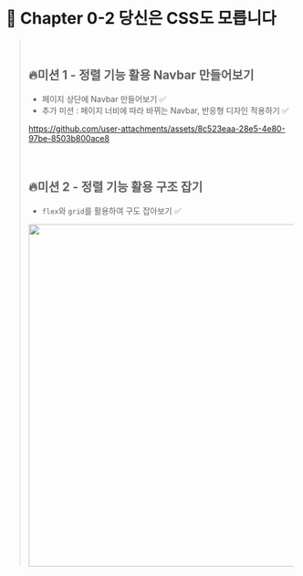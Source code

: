 <br>

# 📝 Chapter 0-2 당신은 CSS도 모릅니다
>
><br>
>
> ## 🔥미션 1 - 정렬 기능 활용 Navbar 만들어보기
> - 페이지 상단에 Navbar 만들어보기 ✅
> - 추가 미션 : 페이지 너비에 따라 바뀌는 Navbar, 반응형 디자인 적용하기 ✅
>
> https://github.com/user-attachments/assets/8c523eaa-28e5-4e80-97be-8503b800ace8
>
><br>
>
> ## 🔥미션 2 - 정렬 기능 활용 구조 잡기
> - <code>flex</code>와 <code>grid</code>를 활용하여 구도 잡아보기 ✅
>
> <img height="600px" src="https://github.com/user-attachments/assets/4bca16a1-d065-4d0a-b536-264fb6043a05"/>


<br>
